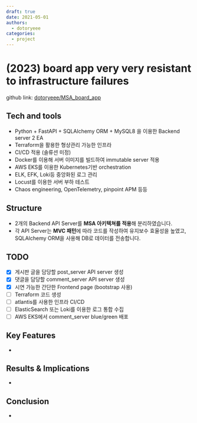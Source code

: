 ```yaml
---
draft: true
date: 2021-05-01
authors:
  - dotoryeee
categories:
  - project
---
```

# (2023) board app very very resistant to infrastructure failures

github link: [dotoryeee/MSA_board_app](https://github.com/dotoryeee/MSA_board_app)

## Tech and tools
- Python + FastAPI + SQLAlchemy ORM + MySQL8 을 이용한 Backend server 2 EA
- Terraform을 활용한 형상관리 가능한 인프라
- CI/CD 적용 (솔류션 미정)
- Docker를 이용해 서버 이미지를 빌드하여 immutable server 적용
- AWS EKS를 이용한 Kubernetes기반 orchestration
- ELK, EFK, Loki등 중앙화된 로그 관리
- Locust를 이용한 서버 부하 테스트
- Chaos engineering, OpenTelemetry, pinpoint APM 등등

## Structure
- 2개의 Backend API Server를 **MSA 아키텍쳐를 적용**해 분리하였습니다.
- 각 API Server는 **MVC 패턴**에 따라 코드를 작성하여 유지보수 효율성을 높였고, SQLAlchemy ORM을 사용해 DB로 데이터를 전송합니다.

## TODO
- [x] 게시판 글을 담당할 post_server API server 생성
- [x] 댓글을 담당할 comment_server API server 생성
- [x] 시연 가능한 간단한 Frontend page (bootstrap 사용)
- [ ] Terraform 코드 생성
- [ ] atlantis를 사용한 인프라 CI/CD
- [ ] ElasticSearch 또는 Loki를 이용한 로그 통합 수집
- [ ] AWS EKS에서 comment_server blue/green 배포

## Key Features
- 


## Results & Implications
- 


## Conclusion
- 


